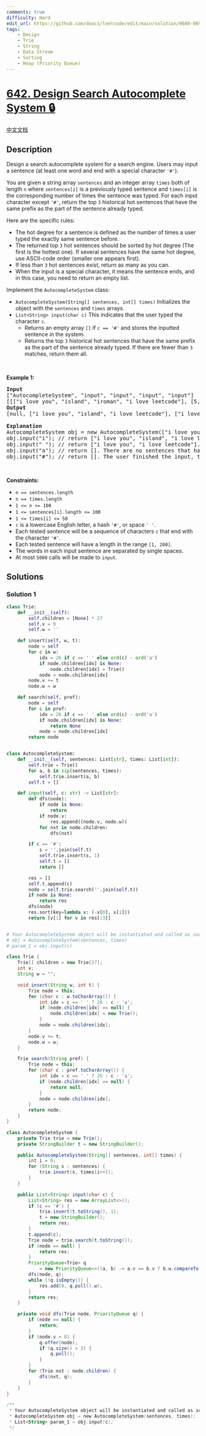 ```yaml
---
comments: true
difficulty: Hard
edit_url: https://github.com/doocs/leetcode/edit/main/solution/0600-0699/0642.Design%20Search%20Autocomplete%20System/README_EN.md
tags:
    - Design
    - Trie
    - String
    - Data Stream
    - Sorting
    - Heap (Priority Queue)
---
```


# [642. Design Search Autocomplete System 🔒](https://leetcode.com/problems/design-search-autocomplete-system)

[中文文档](/solution/0600-0699/0642.Design%20Search%20Autocomplete%20System/README.md)

## Description

<p>Design a search autocomplete system for a search engine. Users may input a sentence (at least one word and end with a special character <code>&#39;#&#39;</code>).</p>

<p>You are given a string array <code>sentences</code> and an integer array <code>times</code> both of length <code>n</code> where <code>sentences[i]</code> is a previously typed sentence and <code>times[i]</code> is the corresponding number of times the sentence was typed. For each input character except <code>&#39;#&#39;</code>, return the top <code>3</code> historical hot sentences that have the same prefix as the part of the sentence already typed.</p>

<p>Here are the specific rules:</p>

<ul>
	<li>The hot degree for a sentence is defined as the number of times a user typed the exactly same sentence before.</li>
	<li>The returned top <code>3</code> hot sentences should be sorted by hot degree (The first is the hottest one). If several sentences have the same hot degree, use ASCII-code order (smaller one appears first).</li>
	<li>If less than <code>3</code> hot sentences exist, return as many as you can.</li>
	<li>When the input is a special character, it means the sentence ends, and in this case, you need to return an empty list.</li>
</ul>

<p>Implement the <code>AutocompleteSystem</code> class:</p>

<ul>
	<li><code>AutocompleteSystem(String[] sentences, int[] times)</code> Initializes the object with the <code>sentences</code> and <code>times</code> arrays.</li>
	<li><code>List&lt;String&gt; input(char c)</code> This indicates that the user typed the character <code>c</code>.
	<ul>
		<li>Returns an empty array <code>[]</code> if <code>c == &#39;#&#39;</code> and stores the inputted sentence in the system.</li>
		<li>Returns the top <code>3</code> historical hot sentences that have the same prefix as the part of the sentence already typed. If there are fewer than <code>3</code> matches, return them all.</li>
	</ul>
	</li>
</ul>

<p>&nbsp;</p>
<p><strong class="example">Example 1:</strong></p>

<pre>
<strong>Input</strong>
[&quot;AutocompleteSystem&quot;, &quot;input&quot;, &quot;input&quot;, &quot;input&quot;, &quot;input&quot;]
[[[&quot;i love you&quot;, &quot;island&quot;, &quot;iroman&quot;, &quot;i love leetcode&quot;], [5, 3, 2, 2]], [&quot;i&quot;], [&quot; &quot;], [&quot;a&quot;], [&quot;#&quot;]]
<strong>Output</strong>
[null, [&quot;i love you&quot;, &quot;island&quot;, &quot;i love leetcode&quot;], [&quot;i love you&quot;, &quot;i love leetcode&quot;], [], []]

<strong>Explanation</strong>
AutocompleteSystem obj = new AutocompleteSystem([&quot;i love you&quot;, &quot;island&quot;, &quot;iroman&quot;, &quot;i love leetcode&quot;], [5, 3, 2, 2]);
obj.input(&quot;i&quot;); // return [&quot;i love you&quot;, &quot;island&quot;, &quot;i love leetcode&quot;]. There are four sentences that have prefix &quot;i&quot;. Among them, &quot;ironman&quot; and &quot;i love leetcode&quot; have same hot degree. Since &#39; &#39; has ASCII code 32 and &#39;r&#39; has ASCII code 114, &quot;i love leetcode&quot; should be in front of &quot;ironman&quot;. Also we only need to output top 3 hot sentences, so &quot;ironman&quot; will be ignored.
obj.input(&quot; &quot;); // return [&quot;i love you&quot;, &quot;i love leetcode&quot;]. There are only two sentences that have prefix &quot;i &quot;.
obj.input(&quot;a&quot;); // return []. There are no sentences that have prefix &quot;i a&quot;.
obj.input(&quot;#&quot;); // return []. The user finished the input, the sentence &quot;i a&quot; should be saved as a historical sentence in system. And the following input will be counted as a new search.
</pre>

<p>&nbsp;</p>
<p><strong>Constraints:</strong></p>

<ul>
	<li><code>n == sentences.length</code></li>
	<li><code>n == times.length</code></li>
	<li><code>1 &lt;= n &lt;= 100</code></li>
	<li><code>1 &lt;= sentences[i].length &lt;= 100</code></li>
	<li><code>1 &lt;= times[i] &lt;= 50</code></li>
	<li><code>c</code> is a lowercase English letter, a hash <code>&#39;#&#39;</code>, or space <code>&#39; &#39;</code>.</li>
	<li>Each tested sentence will be a sequence of characters <code>c</code> that end with the character <code>&#39;#&#39;</code>.</li>
	<li>Each tested sentence will have a length in the range <code>[1, 200]</code>.</li>
	<li>The words in each input sentence are separated by single spaces.</li>
	<li>At most <code>5000</code> calls will be made to <code>input</code>.</li>
</ul>

## Solutions

### Solution 1

<!-- tabs:start -->

```python
class Trie:
    def __init__(self):
        self.children = [None] * 27
        self.v = 0
        self.w = ''

    def insert(self, w, t):
        node = self
        for c in w:
            idx = 26 if c == ' ' else ord(c) - ord('a')
            if node.children[idx] is None:
                node.children[idx] = Trie()
            node = node.children[idx]
        node.v += t
        node.w = w

    def search(self, pref):
        node = self
        for c in pref:
            idx = 26 if c == ' ' else ord(c) - ord('a')
            if node.children[idx] is None:
                return None
            node = node.children[idx]
        return node


class AutocompleteSystem:
    def __init__(self, sentences: List[str], times: List[int]):
        self.trie = Trie()
        for a, b in zip(sentences, times):
            self.trie.insert(a, b)
        self.t = []

    def input(self, c: str) -> List[str]:
        def dfs(node):
            if node is None:
                return
            if node.v:
                res.append((node.v, node.w))
            for nxt in node.children:
                dfs(nxt)

        if c == '#':
            s = ''.join(self.t)
            self.trie.insert(s, 1)
            self.t = []
            return []

        res = []
        self.t.append(c)
        node = self.trie.search(''.join(self.t))
        if node is None:
            return res
        dfs(node)
        res.sort(key=lambda x: (-x[0], x[1]))
        return [v[1] for v in res[:3]]


# Your AutocompleteSystem object will be instantiated and called as such:
# obj = AutocompleteSystem(sentences, times)
# param_1 = obj.input(c)
```

```java
class Trie {
    Trie[] children = new Trie[27];
    int v;
    String w = "";

    void insert(String w, int t) {
        Trie node = this;
        for (char c : w.toCharArray()) {
            int idx = c == ' ' ? 26 : c - 'a';
            if (node.children[idx] == null) {
                node.children[idx] = new Trie();
            }
            node = node.children[idx];
        }
        node.v += t;
        node.w = w;
    }

    Trie search(String pref) {
        Trie node = this;
        for (char c : pref.toCharArray()) {
            int idx = c == ' ' ? 26 : c - 'a';
            if (node.children[idx] == null) {
                return null;
            }
            node = node.children[idx];
        }
        return node;
    }
}

class AutocompleteSystem {
    private Trie trie = new Trie();
    private StringBuilder t = new StringBuilder();

    public AutocompleteSystem(String[] sentences, int[] times) {
        int i = 0;
        for (String s : sentences) {
            trie.insert(s, times[i++]);
        }
    }

    public List<String> input(char c) {
        List<String> res = new ArrayList<>();
        if (c == '#') {
            trie.insert(t.toString(), 1);
            t = new StringBuilder();
            return res;
        }
        t.append(c);
        Trie node = trie.search(t.toString());
        if (node == null) {
            return res;
        }
        PriorityQueue<Trie> q
            = new PriorityQueue<>((a, b) -> a.v == b.v ? b.w.compareTo(a.w) : a.v - b.v);
        dfs(node, q);
        while (!q.isEmpty()) {
            res.add(0, q.poll().w);
        }
        return res;
    }

    private void dfs(Trie node, PriorityQueue q) {
        if (node == null) {
            return;
        }
        if (node.v > 0) {
            q.offer(node);
            if (q.size() > 3) {
                q.poll();
            }
        }
        for (Trie nxt : node.children) {
            dfs(nxt, q);
        }
    }
}

/**
 * Your AutocompleteSystem object will be instantiated and called as such:
 * AutocompleteSystem obj = new AutocompleteSystem(sentences, times);
 * List<String> param_1 = obj.input(c);
 */
```

<!-- tabs:end -->

<!-- end -->
